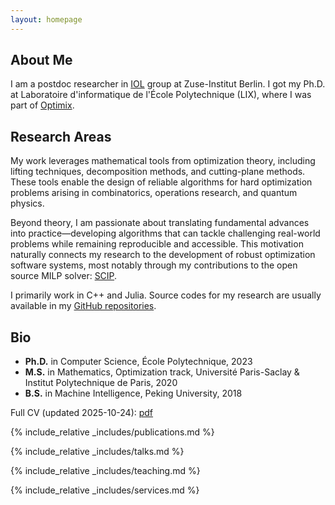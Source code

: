 ```yaml
---
layout: homepage
---
```


## About Me

I am a postdoc researcher in <a target="_blank" href="https://iol.zib.de/"><autocolor>IOL</autocolor></a> group at Zuse-Institut Berlin. I got my Ph.D. at Laboratoire d'informatique de l'École Polytechnique (LIX), where I was part of <a target="_blank" href="https://www.lix.polytechnique.fr/optimix/"><autocolor>Optimix</autocolor></a>.


## Research Areas

My work leverages mathematical tools from optimization theory, including lifting techniques, decomposition methods, and cutting-plane methods. These tools enable the design of reliable algorithms for hard optimization problems arising in combinatorics, operations research, and quantum physics.

Beyond theory, I am passionate about translating fundamental advances into practice—developing algorithms that can tackle challenging real-world problems while remaining reproducible and accessible. This motivation naturally connects my research to the development of robust optimization software systems, most notably through my contributions to the open source MILP solver: <a target="_blank" href="https://www.scipopt.org/"><autocolor>SCIP</autocolor></a>. 

I primarily work in C++ and Julia. Source codes for my research are usually available in my <a target="_blank" href="https://github.com/lidingxu?tab=repositories"><autocolor>GitHub repositories</autocolor></a>.

## Bio

* **Ph.D.** in Computer Science, École Polytechnique, 2023
* **M.S.** in Mathematics, Optimization track,  Université Paris-Saclay & Institut Polytechnique de Paris, 2020
* **B.S.** in Machine Intelligence, Peking University, 2018

Full CV (updated 2025-10-24): <a target="_blank" href="/files/liding_xu_cv.pdf"><autocolor>pdf</autocolor></a>

{% include_relative _includes/publications.md %}

{% include_relative _includes/talks.md %}

{% include_relative _includes/teaching.md %}

{% include_relative _includes/services.md %}
